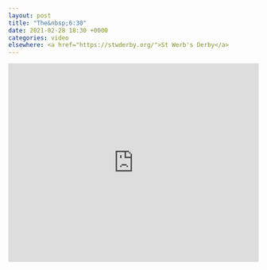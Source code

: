 ```yaml
---
layout: post
title: "The&nbsp;6:30"
date: 2021-02-28 18:30 +0000
categories: video
elsewhere: <a href="https://stwderby.org/">St Werb's Derby</a>
---
```


<iframe width="100%" height="400em" src="https://www.youtube.com/embed/SUWIxy0XCP0" frameborder="0" allow="accelerometer; autoplay; clipboard-write; encrypted-media; gyroscope; picture-in-picture" allowfullscreen></iframe>